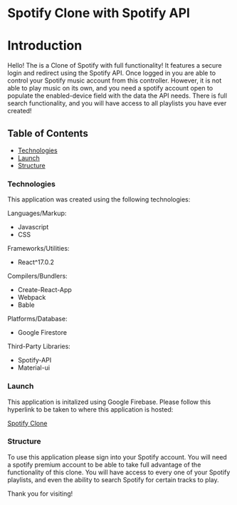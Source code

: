 # Spotify Clone with Spotify API

# Introduction

Hello! The is a Clone of Spotify with full functionality! It features a secure login and redirect using the Spotify API. Once logged in you are able to control your Spotify music account from this controller.  However, it is not able to play music on its own, and you need a spotify account open to populate the enabled-device field with the data the API needs. There is full search functionality, and you will have access to all playlists you have ever created!


## Table of Contents

- <a href= https://github.com/Nicolasdha/Spotify-Clone-React#Technologies>Technologies</a>
- <a href= https://github.com/Nicolasdha/Spotify-Clone-React#Launch>Launch</a>
- <a href= https://github.com/Nicolasdha/Spotify-Clone-React#Structure> Structure</a>

### Technologies

This application was created using the following technologies:

Languages/Markup:

- Javascript
- CSS

Frameworks/Utilities:

- React^17.0.2

Compilers/Bundlers:

- Create-React-App
- Webpack
- Bable

Platforms/Database:

- Google Firestore

Third-Party Libraries:

- Spotify-API
- Material-ui

### Launch

This application is initalized using Google Firebase. Please follow this hyperlink to be taken to where this application is hosted:

<a href=ndurikha-spotify-clone.firebaseapp.com/> Spotify Clone </a>

### Structure

To use this application please sign into your Spotify account. You will need a spotify premium account to be able to take full advantage of the functionality of this clone. You will have access to every one of your Spotify playlists, and even the ability to search Spotify for certain tracks to play.



Thank you for visiting! <br><br><br>

<!-- ![Logo](https://i.ibb.co/nr2trL4/Screen-Shot-2020-09-08-at-4-20-44-PM.png) -->
